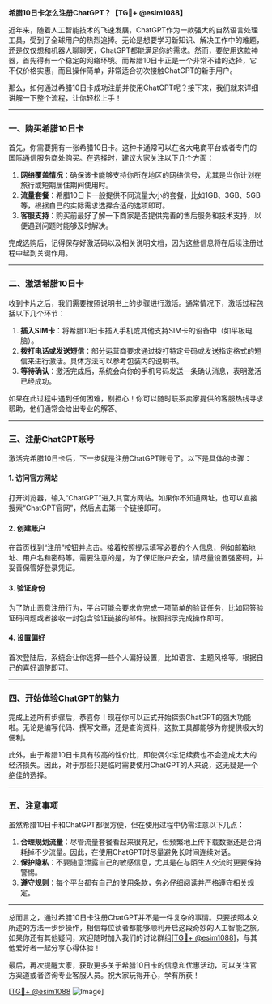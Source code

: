 **希腊10日卡怎么注册ChatGPT？【TG💪+ @esim1088】**

近年来，随着人工智能技术的飞速发展，ChatGPT作为一款强大的自然语言处理工具，受到了全球用户的热烈追捧。无论是想要学习新知识、解决工作中的难题，还是仅仅想和机器人聊聊天，ChatGPT都能满足你的需求。然而，要使用这款神器，首先得有一个稳定的网络环境。而希腊10日卡正是一个非常不错的选择，它不仅价格实惠，而且操作简单，非常适合初次接触ChatGPT的新手用户。

那么，如何通过希腊10日卡成功注册并使用ChatGPT呢？接下来，我们就来详细讲解一下整个流程，让你轻松上手！

---

### **一、购买希腊10日卡**
首先，你需要拥有一张希腊10日卡。这种卡通常可以在各大电商平台或者专门的国际通信服务商处购买。在选择时，建议大家关注以下几个方面：

1. **网络覆盖情况**：确保该卡能够支持你所在地区的网络信号，尤其是当你计划在旅行或短期居住期间使用时。
2. **流量套餐**：希腊10日卡一般提供不同流量大小的套餐，比如1GB、3GB、5GB等，根据自己的实际需求选择合适的选项即可。
3. **客服支持**：购买前最好了解一下商家是否提供完善的售后服务和技术支持，以便遇到问题时能够及时解决。

完成选购后，记得保存好激活码以及相关说明文档，因为这些信息将在后续注册过程中起到关键作用。

---

### **二、激活希腊10日卡**
收到卡片之后，我们需要按照说明书上的步骤进行激活。通常情况下，激活过程包括以下几个环节：

1. **插入SIM卡**：将希腊10日卡插入手机或其他支持SIM卡的设备中（如平板电脑）。
2. **拨打电话或发送短信**：部分运营商要求通过拨打特定号码或发送指定格式的短信来进行激活。具体方法可以参考包装内的说明书。
3. **等待确认**：激活完成后，系统会向你的手机号码发送一条确认消息，表明激活已经成功。

如果在此过程中遇到任何困难，别担心！你可以随时联系卖家提供的客服热线寻求帮助，他们通常会给出专业的解答。

---

### **三、注册ChatGPT账号**
激活完希腊10日卡后，下一步就是注册ChatGPT账号了。以下是具体的步骤：

#### **1. 访问官方网站**
打开浏览器，输入“ChatGPT”进入其官方网站。如果你不知道网址，也可以直接搜索“ChatGPT官网”，然后点击第一个链接即可。

#### **2. 创建账户**
在首页找到“注册”按钮并点击。接着按照提示填写必要的个人信息，例如邮箱地址、用户名和密码等。需要注意的是，为了保证账户安全，请尽量设置强密码，并妥善保管好登录凭证。

#### **3. 验证身份**
为了防止恶意注册行为，平台可能会要求你完成一项简单的验证任务，比如回答验证码问题或者接收一封包含验证链接的邮件。按照指示完成操作即可。

#### **4. 设置偏好**
首次登陆后，系统会让你选择一些个人偏好设置，比如语言、主题风格等。根据自己的喜好调整即可。

---

### **四、开始体验ChatGPT的魅力**
完成上述所有步骤后，恭喜你！现在你可以正式开始探索ChatGPT的强大功能啦。无论是编写代码、撰写文章，还是查询资料，这款工具都能够为你提供极大的便利。

此外，由于希腊10日卡具有较高的性价比，即使偶尔忘记续费也不会造成太大的经济损失。因此，对于那些只是临时需要使用ChatGPT的人来说，这无疑是一个绝佳的选择。

---

### **五、注意事项**
虽然希腊10日卡和ChatGPT都很方便，但在使用过程中仍需注意以下几点：

1. **合理规划流量**：尽管流量套餐看起来很充足，但频繁地上传下载数据还是会消耗掉不少流量。因此，在使用ChatGPT时尽量避免长时间连续对话。
2. **保护隐私**：不要随意泄露自己的敏感信息，尤其是在与陌生人交流时更要保持警惕。
3. **遵守规则**：每个平台都有自己的使用条款，务必仔细阅读并严格遵守相关规定。

---

总而言之，通过希腊10日卡注册ChatGPT并不是一件复杂的事情。只要按照本文所述的方法一步步操作，相信每位读者都能够顺利开启这段奇妙的人工智能之旅。如果你还有其他疑问，欢迎随时加入我们的讨论群组[[TG💪+ @esim1088](https://t.me/s/esim1088)]，与其他爱好者一起分享心得体验！

最后，再次提醒大家，获取更多关于希腊10日卡的信息和优惠活动，可以关注官方渠道或者咨询专业客服人员。祝大家玩得开心，学有所获！

[[TG💪+ @esim1088](https://t.me/s/esim1088) ![Image](https://i.postimg.cc/4NQfJmqS/Snipaste-2025-05-13-00-14-12.png)]